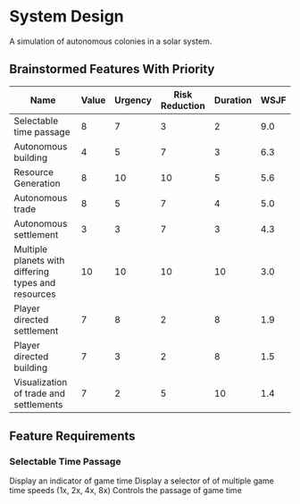 # System Design
A simulation of autonomous colonies in a solar system.
## Brainstormed Features With Priority

Name | Value | Urgency | Risk Reduction | Duration | WSJF
--- | --- | --- | --- | --- | ---
Selectable time passage                             | 8     | 7     | 3     | 2     | 9.0
Autonomous building                                 | 4     | 5     | 7     | 3     | 6.3
Resource Generation                                 | 8     | 10    | 10    | 5     | 5.6
Autonomous trade                                    | 8     | 5     | 7     | 4     | 5.0
Autonomous settlement                               | 3     | 3     | 7     | 3     | 4.3
Multiple planets with differing types and resources | 10    | 10    | 10    | 10    | 3.0
Player directed settlement                          | 7     | 8     | 2     | 8     | 1.9
Player directed building                            | 7     | 3     | 2     | 8     | 1.5
Visualization of trade and settlements              | 7     | 2     | 5     | 10    | 1.4

## Feature Requirements
### Selectable Time Passage
Display an indicator of game time
Display a selector of of multiple game time speeds (1x, 2x, 4x, 8x)
Controls the passage of game time